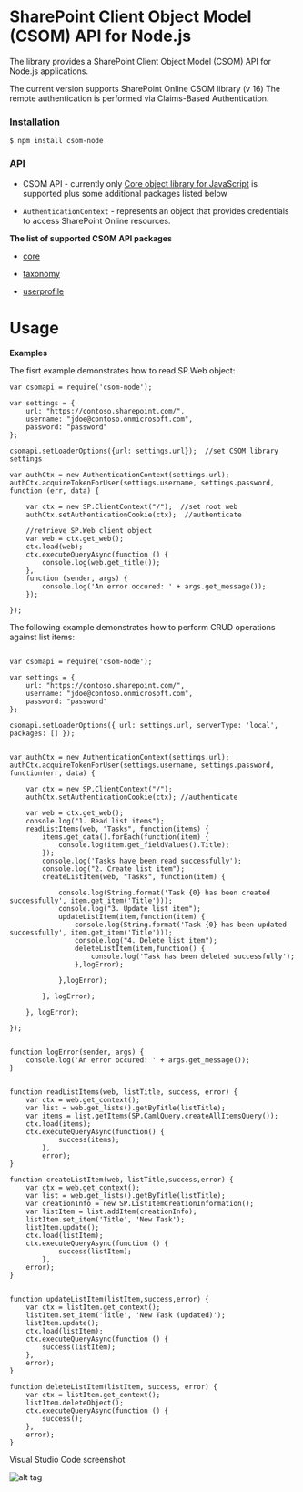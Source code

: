 # SharePoint Client Object Model (CSOM) API for Node.js

The library provides a SharePoint Client Object Model (CSOM) API for Node.js applications.  

The current version supports SharePoint Online CSOM library (v 16) The remote authentication is performed via Claims-Based Authentication.

### Installation

`$ npm install csom-node`


### API


 - CSOM API - currently only [Core object library for JavaScript](https://msdn.microsoft.com/en-us/library/office/jj193050.aspx) is supported plus some additional packages listed below 

 - `AuthenticationContext` - represents an object that provides credentials to access SharePoint Online resources.


**The list of supported CSOM API packages**

 - [core](https://msdn.microsoft.com/en-us/library/office/jj193050.aspx)

 - [taxonomy](https://msdn.microsoft.com/en-us/library/office/jj857114.aspx)

 - [userprofile](https://msdn.microsoft.com/en-us/library/office/jj628683.aspx)

# Usage


**Examples**

The fisrt example demonstrates how to read SP.Web object:

````
var csomapi = require('csom-node');

var settings = {
    url: "https://contoso.sharepoint.com/",
    username: "jdoe@contoso.onmicrosoft.com",
    password: "password"
};

csomapi.setLoaderOptions({url: settings.url});  //set CSOM library settings

var authCtx = new AuthenticationContext(settings.url);
authCtx.acquireTokenForUser(settings.username, settings.password, function (err, data) {
    
    var ctx = new SP.ClientContext("/");  //set root web
    authCtx.setAuthenticationCookie(ctx);  //authenticate
    
    //retrieve SP.Web client object
    var web = ctx.get_web();
    ctx.load(web);
    ctx.executeQueryAsync(function () {
        console.log(web.get_title());
    },
    function (sender, args) {
        console.log('An error occured: ' + args.get_message());
    });
      
});

````

The following example demonstrates how to perform CRUD operations against list items:    


````

var csomapi = require('csom-node');

var settings = {
    url: "https://contoso.sharepoint.com/",
    username: "jdoe@contoso.onmicrosoft.com",
    password: "password"
};

csomapi.setLoaderOptions({ url: settings.url, serverType: 'local', packages: [] });


var authCtx = new AuthenticationContext(settings.url);
authCtx.acquireTokenForUser(settings.username, settings.password, function(err, data) {

    var ctx = new SP.ClientContext("/");
    authCtx.setAuthenticationCookie(ctx); //authenticate

    var web = ctx.get_web();
    console.log("1. Read list items");
    readListItems(web, "Tasks", function(items) {
        items.get_data().forEach(function(item) {
            console.log(item.get_fieldValues().Title);
        });
        console.log('Tasks have been read successfully');
        console.log("2. Create list item");
        createListItem(web, "Tasks", function(item) {

            console.log(String.format('Task {0} has been created successfully', item.get_item('Title')));
            console.log("3. Update list item");
            updateListItem(item,function(item) {
                console.log(String.format('Task {0} has been updated successfully', item.get_item('Title')));
                console.log("4. Delete list item");
                deleteListItem(item,function() {
                    console.log('Task has been deleted successfully');
                },logError);

            },logError);
            
        }, logError);

    }, logError);

});


function logError(sender, args) {
    console.log('An error occured: ' + args.get_message());
}


function readListItems(web, listTitle, success, error) {
    var ctx = web.get_context();
    var list = web.get_lists().getByTitle(listTitle);
    var items = list.getItems(SP.CamlQuery.createAllItemsQuery());
    ctx.load(items);
    ctx.executeQueryAsync(function() {
            success(items);
        },
        error);
}

function createListItem(web, listTitle,success,error) {
    var ctx = web.get_context();
    var list = web.get_lists().getByTitle(listTitle);
    var creationInfo = new SP.ListItemCreationInformation();
    var listItem = list.addItem(creationInfo);
    listItem.set_item('Title', 'New Task');
    listItem.update();
    ctx.load(listItem);
    ctx.executeQueryAsync(function () {
            success(listItem);
        },
    error);
}


function updateListItem(listItem,success,error) {
    var ctx = listItem.get_context();
    listItem.set_item('Title', 'New Task (updated)');
    listItem.update();
    ctx.load(listItem);
    ctx.executeQueryAsync(function () {
        success(listItem);
    },
    error);
}

function deleteListItem(listItem, success, error) {
    var ctx = listItem.get_context();
    listItem.deleteObject();
    ctx.executeQueryAsync(function () {
        success();
    },
    error);
}

````


Visual Studio Code screenshot

![alt tag](https://vgrem.files.wordpress.com/2016/01/csomnode_vscode.png)
